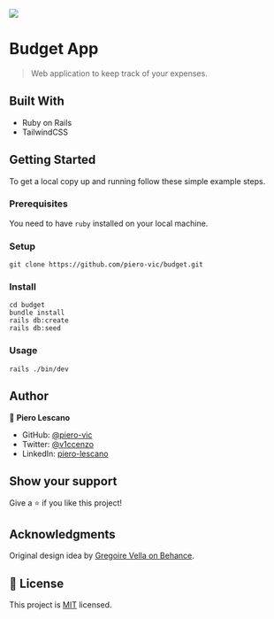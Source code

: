 ![](https://img.shields.io/badge/Microverse-blueviolet)

# Budget App

> Web application to keep track of your expenses.

## Built With

- Ruby on Rails
- TailwindCSS

## Getting Started

To get a local copy up and running follow these simple example steps.

### Prerequisites

You need to have `ruby` installed on your local machine.

### Setup

```
git clone https://github.com/piero-vic/budget.git
```

### Install

```
cd budget
bundle install
rails db:create
rails db:seed
```

### Usage

```
rails ./bin/dev
```

## Author

👤 **Piero Lescano**

- GitHub: [@piero-vic](https://github.com/piero-vic)
- Twitter: [@v1ccenzo](https://twitter.com/v1ccenzo)
- LinkedIn: [piero-lescano](https://linkedin.com/in/piero-lescano)

## Show your support

Give a ⭐️ if you like this project!

## Acknowledgments

Original design idea by [Gregoire Vella on Behance](https://www.behance.net/gregoirevella).

## 📝 License

This project is [MIT](./LICENSE) licensed.
